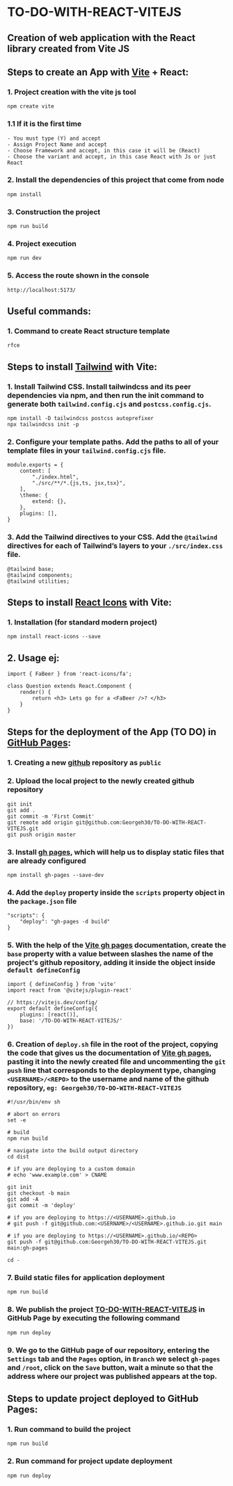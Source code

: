 # TO-DO-WITH-REACT-VITEJS
## Creation of web application with the React library created from Vite JS

## Steps to create an App with [Vite](https://vitejs.dev/guide/) + React:

### 1. Project creation with the vite js tool
    npm create vite
### 1.1 If it is the first time 
    - You must type (Y) and accept
    - Assign Project Name and accept
    - Choose Framework and accept, in this case it will be (React)
    - Choose the variant and accept, in this case React with Js or just React
### 2. Install the dependencies of this project that come from node
    npm install
### 3. Construction the project
    npm run build
### 4. Project execution
    npm run dev
### 5. Access the route shown in the console
    http://localhost:5173/

## Useful commands:

### 1. Command to create React structure template
    rfce

## Steps to install [Tailwind](https://tailwindcss.com/docs/guides/vite) with Vite:

### 1. Install Tailwind CSS. Install tailwindcss and its peer dependencies via npm, and then run the init command to generate both `tailwind.config.cjs` and `postcss.config.cjs`.
    npm install -D tailwindcss postcss autoprefixer
    npx tailwindcss init -p
### 2. Configure your template paths. Add the paths to all of your template files in your `tailwind.config.cjs` file.
    module.exports = {
        content: [
            "./index.html",
            "./src/**/*.{js,ts, jsx,tsx}",
        ],
        \theme: {
            extend: {},
        },
        plugins: [],
    }
### 3. Add the Tailwind directives to your CSS. Add the `@tailwind` directives for each of Tailwind’s layers to your `./src/index.css` file.
    @tailwind base;
    @tailwind components;
    @tailwind utilities;

## Steps to install [React Icons](https://react-icons.github.io/react-icons/) with Vite:

### 1. Installation (for standard modern project)
    npm install react-icons --save
## 2. Usage ej:
    import { FaBeer } from 'react-icons/fa';

    class Question extends React.Component {
        render() {
            return <h3> Lets go for a <FaBeer />? </h3>
        }
    }

## Steps for the deployment of the App (TO DO) in [GitHub Pages](https://pages.github.com/):

### 1. Creating a new [github](https://github.com/new) repository as `public`
### 2. Upload the local project to the newly created github repository
    git init
    git add .
    git commit -m 'First Commit'
    git remote add origin git@github.com:Georgeh30/TO-DO-WITH-REACT-VITEJS.git
    git push origin master
### 3. Install [gh pages](https://www.npmjs.com/package/gh-pages), which will help us to display static files that are already configured
    npm install gh-pages --save-dev
### 4. Add the `deploy` property inside the `scripts` property object in the `package.json` file
    "scripts": {
        "deploy": "gh-pages -d build"
    }
### 5. With the help of the [Vite gh pages](https://vitejs.dev/guide/static-deploy.html#github-pages) documentation, create the `base` property with a value between slashes the name of the project's github repository, adding it inside the object inside `default defineConfig`
    import { defineConfig } from 'vite'
    import react from '@vitejs/plugin-react'

    // https://vitejs.dev/config/
    export default defineConfig({
        plugins: [react()],
        base: '/TO-DO-WITH-REACT-VITEJS/'
    })
### 6. Creation of `deploy.sh` file in the root of the project, copying the code that gives us the documentation of [Vite gh pages](https://vitejs.dev/guide/static-deploy.html#github-pages), pasting it into the newly created file and uncommenting the `git push` line that corresponds to the deployment type, changing `<USERNAME>/<REPO>` to the username and name of the github repository, `eg: Georgeh30/TO-DO-WITH-REACT-VITEJS`
    #!/usr/bin/env sh

    # abort on errors
    set -e

    # build
    npm run build

    # navigate into the build output directory
    cd dist

    # if you are deploying to a custom domain
    # echo 'www.example.com' > CNAME

    git init
    git checkout -b main
    git add -A
    git commit -m 'deploy'

    # if you are deploying to https://<USERNAME>.github.io
    # git push -f git@github.com:<USERNAME>/<USERNAME>.github.io.git main

    # if you are deploying to https://<USERNAME>.github.io/<REPO>
    git push -f git@github.com:Georgeh30/TO-DO-WITH-REACT-VITEJS.git main:gh-pages

    cd -

### 7. Build static files for application deployment
    npm run build
### 8. We publish the project [TO-DO-WITH-REACT-VITEJS](https://Georgeh30.github.io/TO-DO-WITH-REACT-VITEJS/) in GitHub Page by executing the following command
    npm run deploy
### 9. We go to the GitHub page of our repository, entering the `Settings` tab and the `Pages` option, in `Branch` we select `gh-pages` and `/root`, click on the `Save` button, wait a minute so that the address where our project was published appears at the top.

## Steps to update project deployed to GitHub Pages:

### 1. Run command to build the project
    npm run build
### 2. Run command for project update deployment
    npm run deploy